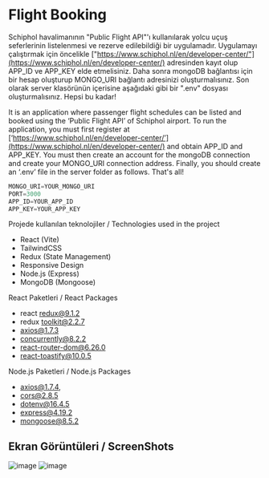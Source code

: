 # Flight Booking

Schiphol havalimanının "Public Flight API"'ı kullanılarak yolcu uçuş seferlerinin listelenmesi ve rezerve edilebildiği bir uygulamadır. 
Uygulamayı çalıştırmak için öncelikle ["https://www.schiphol.nl/en/developer-center/"](https://www.schiphol.nl/en/developer-center/) adresinden kayıt olup APP_ID ve APP_KEY elde etmelisiniz.
Daha sonra mongoDB bağlantısı için bir hesap oluşturup MONGO_URI bağlantı adresinizi oluşturmalısınız. 
Son olarak server klasörünün içerisine aşağıdaki gibi bir ".env" dosyası oluşturmalısınız. Hepsi bu kadar!

It is an application where passenger flight schedules can be listed and booked using the ‘Public Flight API’ of Schiphol airport. 
To run the application, you must first register at [‘https://www.schiphol.nl/en/developer-center/’](https://www.schiphol.nl/en/developer-center/) and obtain APP_ID and APP_KEY.
You must then create an account for the mongoDB connection and create your MONGO_URI connection address. 
Finally, you should create an ‘.env’ file in the server folder as follows. That's all!

```js
MONGO_URI=YOUR_MONGO_URI
PORT=3000
APP_ID=YOUR_APP_ID
APP_KEY=YOUR_APP_KEY
```

Projede kullanılan teknolojiler / Technologies used in the project

- React (Vite)
- TailwindCSS
- Redux (State Management)
- Responsive Design
- Node.js (Express)
- MongoDB (Mongoose)

React Paketleri / React Packages

- react redux@9.1.2
- redux toolkit@2.2.7
- axios@1.7.3
- concurrently@8.2.2
- react-router-dom@6.26.0
- react-toastify@10.0.5

Node.js Paketleri / Node.js Packages

- axios@1.7.4,
- cors@2.8.5
- dotenv@16.4.5
- express@4.19.2
- mongoose@8.5.2

## Ekran Görüntüleri / ScreenShots
![image](https://github.com/user-attachments/assets/f2c28c62-e770-4927-b41d-4e270419bce4)
![image](https://github.com/user-attachments/assets/74759657-8b83-4f41-89fe-1a6df427148b)

